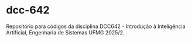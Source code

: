 # dcc-642
Repositório para códigos da disciplina DCC642 - Introdução à Inteligência Artificial, Engenharia de Sistemas UFMG 2025/2.
